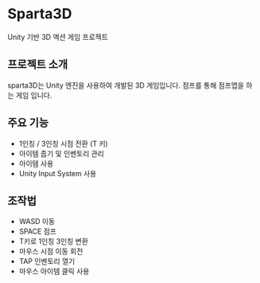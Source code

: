 # Sparta3D

Unity 기반 3D 액션 게임 프로젝트

## 프로젝트 소개
sparta3D는 Unity 엔진을 사용하여 개발된 3D 게임입니다. 
점프를 통해 점프맵을 하는 게임 입니다.


## 주요 기능

-  1인칭 / 3인칭 시점 전환 (T 키)
- 아이템 줍기 및 인벤토리 관리
- 아이템 사용
- Unity Input System 사용

## 조작법

- WASD 이동
- SPACE 점프
- T키로 1인칭 3인칭 변환
- 마우스 시점 이동 회전
- TAP 인벤토리 열기
- 마우스 아이템 클릭 사용


